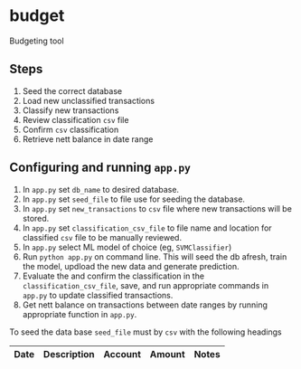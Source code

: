 # budget
Budgeting tool

## Steps

1. Seed the correct database
2. Load new unclassified transactions
3. Classify new transactions
4. Review classification `csv` file
5. Confirm `csv` classification
6. Retrieve nett balance in date range

## Configuring and running `app.py`

1. In `app.py` set `db_name` to desired database.
2. In `app.py` set `seed_file` to file use for seeding the database.
3. In `app.py` set `new_transactions` to `csv` file where new transactions will be stored.
4. In `app.py` set `classification_csv_file` to file name and location for classified `csv` file to be manually reviewed.
5. In `app.py` select ML model of choice (eg, `SVMClassifier`)
6. Run `python app.py` on command line.  This will seed the db afresh, train the model, updload the new data and generate prediction.
7. Evaluate the and confirm the classification in the `classification_csv_file`, save, and run appropriate commands in `app.py` to update classified transactions.  
8. Get nett balance on transactions between date ranges by running appropriate function in `app.py`.

To seed the data base `seed_file` must by `csv` with the following headings

|Date|Description|Account|Amount|Notes|
|----|-----------|-------|------|------|



